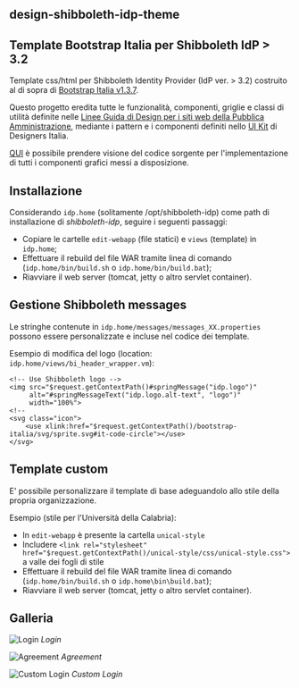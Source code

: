 ## design-shibboleth-idp-theme

Template Bootstrap Italia per Shibboleth IdP > 3.2
--------------------------------------------------

Template css/html per Shibboleth Identity Provider (IdP ver. > 3.2) costruito al di sopra di [Bootstrap Italia v1.3.7](https://italia.github.io/bootstrap-italia/).

Questo progetto eredita tutte le funzionalità, componenti, griglie e classi di utilità definite nelle [Linee Guida di Design per i siti web della Pubblica Amministrazione](https://docs.italia.it/italia/designers-italia/design-linee-guida-docs/it/stabile/), mediante i pattern e i componenti definiti nello [UI Kit](https://designers.italia.it/kit/ui-kit/)
di Designers Italia.

[QUI](https://italia.github.io/bootstrap-italia/docs/come-iniziare/introduzione/)
è possibile prendere visione del codice sorgente per l'implementazione di tutti
i componenti grafici messi a disposizione.

Installazione
-------------

Considerando `idp.home` (solitamente /opt/shibboleth-idp) come path di installazione di *shibboleth-idp*, seguire i seguenti passaggi:

- Copiare le cartelle ```edit-webapp``` (file statici) e ```views``` (template) in ```idp.home```;
- Effettuare il rebuild del file WAR tramite linea di comando (```idp.home/bin/build.sh``` o ```idp.home/bin/build.bat```);
- Riavviare il web server (tomcat, jetty o altro servlet container).

Gestione Shibboleth messages
----------------------------

Le stringhe contenute in ```idp.home/messages/messages_XX.properties```
possono essere personalizzate e incluse nel codice dei template.

Esempio di modifica del logo (location: ```idp.home/views/bi_header_wrapper.vm```):

```
<!-- Use Shibboleth logo -->
<img src="$request.getContextPath()#springMessage("idp.logo")"
     alt="#springMessageText("idp.logo.alt-text", "logo")"
     width="100%">
<!--
<svg class="icon">
    <use xlink:href="$request.getContextPath()/bootstrap-italia/svg/sprite.svg#it-code-circle"></use>
</svg>
```

Template custom
---------------

E' possibile personalizzare il template di base adeguandolo allo stile della propria organizzazione.

Esempio (stile per l'Università della Calabria):

- In ```edit-webapp``` è presente la cartella ```unical-style```
- Includere ```<link rel="stylesheet" href="$request.getContextPath()/unical-style/css/unical-style.css">``` a valle dei fogli di stile
- Effettuare il rebuild del file WAR tramite linea di comando (```idp.home/bin/build.sh``` o ```idp.home\bin\build.bat```);
- Riavviare il web server (tomcat, jetty o altro servlet container).

Galleria
--------

![Login](data/gallery/login.png)
_Login_

![Agreement](data/gallery/agreement.png)
_Agreement_

![Custom Login](data/gallery/custom_login.png)
_Custom Login_

